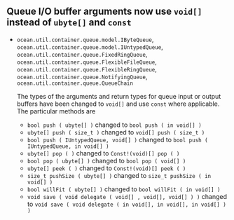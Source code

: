 ## Queue I/O buffer arguments now use `void[]` instead of `ubyte[]` and `const`

* `ocean.util.container.queue.model.IByteQueue`,
  `ocean.util.container.queue.model.IUntypedQueue`,
  `ocean.util.container.queue.FixedRingQueue`,
  `ocean.util.container.queue.FlexibleFileQueue`,
  `ocean.util.container.queue.FlexibleRingQueue`,
  `ocean.util.container.queue.NotifyingQueue`,
  `ocean.util.container.queue.QueueChain`

  The types of the arguments and return types for queue input or output buffers
  have been changed to `void[]` and use `const` where applicable. The particular
  methods are

  - `bool push ( ubyte[] )` changed to `bool push ( in void[] )`
  - `ubyte[] push ( size_t )` changed to `void[] push ( size_t )`
  - `bool push ( IUntypedQueue, void[] )` changed to
    `bool push ( IUntypedQueue, in void[] )`
  - `ubyte[] pop ( )` changed to `Const!(void)[] pop ( )`
  - `bool pop ( ubyte[] )` changed to `bool pop ( void[] )`
  - `ubyte[] peek ( )` changed to `Const!(void)[] peek ( )`
  - `size_t pushSize ( ubyte[] )` changed to `size_t pushSize ( in void[] )`
  - `bool willFit ( ubyte[] )` changed to `bool willFit ( in void[] )`
  - `void save ( void delegate ( void[] , void[], void[] ) )` changed to
    `void save ( void delegate ( in void[], in void[], in void[] ) )`
